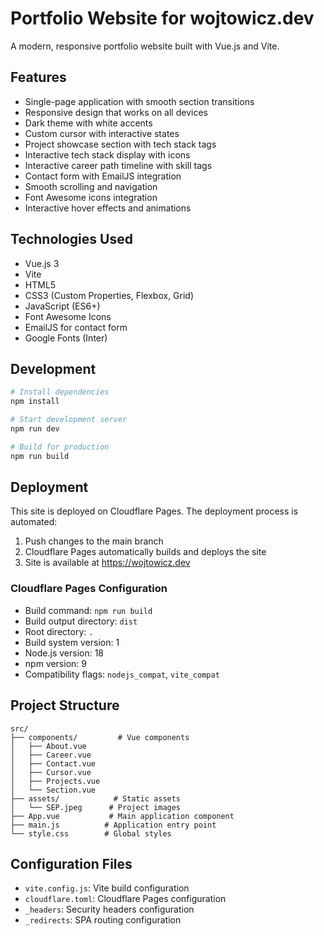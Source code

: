 # Portfolio Website for wojtowicz.dev

A modern, responsive portfolio website built with Vue.js and Vite.

## Features

- Single-page application with smooth section transitions
- Responsive design that works on all devices
- Dark theme with white accents
- Custom cursor with interactive states
- Project showcase section with tech stack tags
- Interactive tech stack display with icons
- Interactive career path timeline with skill tags
- Contact form with EmailJS integration
- Smooth scrolling and navigation
- Font Awesome icons integration
- Interactive hover effects and animations

## Technologies Used

- Vue.js 3
- Vite
- HTML5
- CSS3 (Custom Properties, Flexbox, Grid)
- JavaScript (ES6+)
- Font Awesome Icons
- EmailJS for contact form
- Google Fonts (Inter)

## Development

```bash
# Install dependencies
npm install

# Start development server
npm run dev

# Build for production
npm run build
```

## Deployment

This site is deployed on Cloudflare Pages. The deployment process is automated:
1. Push changes to the main branch
2. Cloudflare Pages automatically builds and deploys the site
3. Site is available at https://wojtowicz.dev

### Cloudflare Pages Configuration

- Build command: `npm run build`
- Build output directory: `dist`
- Root directory: `.`
- Build system version: 1
- Node.js version: 18
- npm version: 9
- Compatibility flags: `nodejs_compat`, `vite_compat`

## Project Structure

```
src/
├── components/         # Vue components
│   ├── About.vue
│   ├── Career.vue
│   ├── Contact.vue
│   ├── Cursor.vue
│   ├── Projects.vue
│   └── Section.vue
├── assets/            # Static assets
│   └── SEP.jpeg      # Project images
├── App.vue           # Main application component
├── main.js          # Application entry point
└── style.css        # Global styles
```

## Configuration Files

- `vite.config.js`: Vite build configuration
- `cloudflare.toml`: Cloudflare Pages configuration
- `_headers`: Security headers configuration
- `_redirects`: SPA routing configuration
